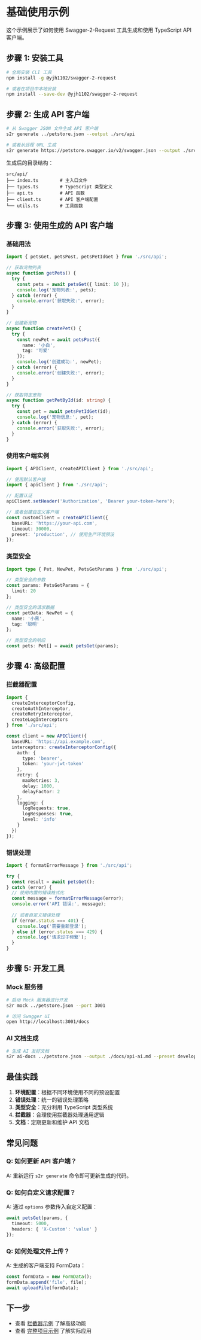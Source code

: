 # 基础使用示例

这个示例展示了如何使用 Swagger-2-Request 工具生成和使用 TypeScript API 客户端。

## 步骤 1: 安装工具

```bash
# 全局安装 CLI 工具
npm install -g @yjh1102/swagger-2-request

# 或者在项目中本地安装
npm install --save-dev @yjh1102/swagger-2-request
```

## 步骤 2: 生成 API 客户端

```bash
# 从 Swagger JSON 文件生成 API 客户端
s2r generate ../petstore.json --output ./src/api

# 或者从远程 URL 生成
s2r generate https://petstore.swagger.io/v2/swagger.json --output ./src/api
```

生成后的目录结构：
```
src/api/
├── index.ts        # 主入口文件
├── types.ts        # TypeScript 类型定义
├── api.ts          # API 函数
├── client.ts       # API 客户端配置
└── utils.ts        # 工具函数
```

## 步骤 3: 使用生成的 API 客户端

### 基础用法

```typescript
import { petsGet, petsPost, petsPetIdGet } from './src/api';

// 获取宠物列表
async function getPets() {
  try {
    const pets = await petsGet({ limit: 10 });
    console.log('宠物列表:', pets);
  } catch (error) {
    console.error('获取失败:', error);
  }
}

// 创建新宠物
async function createPet() {
  try {
    const newPet = await petsPost({
      name: '小白',
      tag: '可爱'
    });
    console.log('创建成功:', newPet);
  } catch (error) {
    console.error('创建失败:', error);
  }
}

// 获取特定宠物
async function getPetById(id: string) {
  try {
    const pet = await petsPetIdGet(id);
    console.log('宠物信息:', pet);
  } catch (error) {
    console.error('获取失败:', error);
  }
}
```

### 使用客户端实例

```typescript
import { APIClient, createAPIClient } from './src/api';

// 使用默认客户端
import { apiClient } from './src/api';

// 配置认证
apiClient.setHeader('Authorization', 'Bearer your-token-here');

// 或者创建自定义客户端
const customClient = createAPIClient({
  baseURL: 'https://your-api.com',
  timeout: 30000,
  preset: 'production', // 使用生产环境预设
});
```

### 类型安全

```typescript
import type { Pet, NewPet, PetsGetParams } from './src/api';

// 类型安全的参数
const params: PetsGetParams = {
  limit: 20
};

// 类型安全的请求数据
const petData: NewPet = {
  name: '小黑',
  tag: '聪明'
};

// 类型安全的响应
const pets: Pet[] = await petsGet(params);
```

## 步骤 4: 高级配置

### 拦截器配置

```typescript
import { 
  createInterceptorConfig,
  createAuthInterceptor,
  createRetryInterceptor,
  createLogInterceptors
} from './src/api';

const client = new APIClient({
  baseURL: 'https://api.example.com',
  interceptors: createInterceptorConfig({
    auth: {
      type: 'bearer',
      token: 'your-jwt-token'
    },
    retry: {
      maxRetries: 3,
      delay: 1000,
      delayFactor: 2
    },
    logging: {
      logRequests: true,
      logResponses: true,
      level: 'info'
    }
  })
});
```

### 错误处理

```typescript
import { formatErrorMessage } from './src/api';

try {
  const result = await petsGet();
} catch (error) {
  // 使用内置的错误格式化
  const message = formatErrorMessage(error);
  console.error('API 错误:', message);
  
  // 或者自定义错误处理
  if (error.status === 401) {
    console.log('需要重新登录');
  } else if (error.status === 429) {
    console.log('请求过于频繁');
  }
}
```

## 步骤 5: 开发工具

### Mock 服务器

```bash
# 启动 Mock 服务器进行开发
s2r mock ../petstore.json --port 3001

# 访问 Swagger UI
open http://localhost:3001/docs
```

### AI 文档生成

```bash
# 生成 AI 友好文档
s2r ai-docs ../petstore.json --output ./docs/api-ai.md --preset developer
```

## 最佳实践

1. **环境配置**：根据不同环境使用不同的预设配置
2. **错误处理**：统一的错误处理策略
3. **类型安全**：充分利用 TypeScript 类型系统
4. **拦截器**：合理使用拦截器处理通用逻辑
5. **文档**：定期更新和维护 API 文档

## 常见问题

### Q: 如何更新 API 客户端？
A: 重新运行 `s2r generate` 命令即可更新生成的代码。

### Q: 如何自定义请求配置？
A: 通过 `options` 参数传入自定义配置：
```typescript
await petsGet(params, {
  timeout: 5000,
  headers: { 'X-Custom': 'value' }
});
```

### Q: 如何处理文件上传？
A: 生成的客户端支持 FormData：
```typescript
const formData = new FormData();
formData.append('file', file);
await uploadFile(formData);
```

## 下一步

- 查看 [拦截器示例](../interceptors-demo/) 了解高级功能
- 查看 [完整项目示例](../full-project/) 了解实际应用
